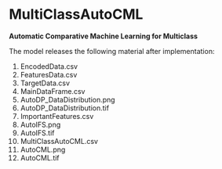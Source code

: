 # MultiClassAutoCML
**Automatic Comparative Machine Learning for Multiclass**

The model releases the following material after implementation:

1. EncodedData.csv
2. FeaturesData.csv
3. TargetData.csv
4. MainDataFrame.csv
5. AutoDP_DataDistribution.png
6. AutoDP_DataDistribution.tif
7. ImportantFeatures.csv
8. AutoIFS.png
9. AutoIFS.tif
10. MultiClassAutoCML.csv
11. AutoCML.png
12. AutoCML.tif
